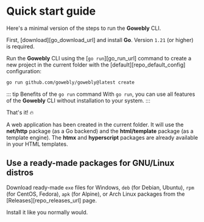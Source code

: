 # Quick start guide

Here's a minimal version of the steps to run the **Gowebly** CLI.

<!--@include: ../parts/block_cant-find-answer.md-->

First, [download][go_download_url] and install **Go**. Version `1.21` (or higher) is required.

Run the **Gowebly** CLI using the [`go run`][go_run_url] command to create a new project in the current folder with the [default][repo_default_config] configuration:

``` bash
go run github.com/gowebly/gowebly@latest create
```

::: tip Benefits of the `go run` command
With `go run`, you can use all features of the **Gowebly** CLI without installation to your system.
:::

That's it! :fire:

A web application has been created in the current folder. It will use the **net/http** package (as a Go backend) and the **html/template** package (as a template engine). The **htmx** and **hyperscript** packages are already available in your HTML templates.

## Use a ready-made packages for GNU/Linux distros

Download ready-made `exe` files for Windows, `deb` (for Debian, Ubuntu), `rpm` (for CentOS, Fedora), `apk` (for Alpine), or Arch Linux packages from the [Releases][repo_releases_url] page.

Install it like you normally would.

<!--@include: ../parts/links.md-->